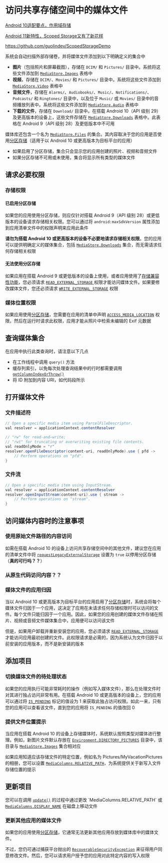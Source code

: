 # 访问共享存储空间中的媒体文件

[Android 10适配要点，作用域存储](https://blog.csdn.net/guolin_blog/article/details/105419420)

[Android 11新特性，Scoped Storage又有了新花样](https://guolin.blog.csdn.net/article/details/113954552)

https://github.com/guolindev/ScopedStorageDemo





系统会自动扫描外部存储卷，并将媒体文件添加到以下明确定义的集合中

- **图片**（包括照片和屏幕截图），存储在 `DCIM/` 和 `Pictures/` 目录中。系统将这些文件添加到 [`MediaStore.Images`](https://developer.android.com/reference/android/provider/MediaStore.Images?hl=zh-cn) 表格中
- **视频**，存储在 `DCIM/`、`Movies/` 和 `Pictures/` 目录中。系统将这些文件添加到 [`MediaStore.Video`](https://developer.android.com/reference/android/provider/MediaStore.Video?hl=zh-cn) 表格中
- **音频文件**，存储在 `Alarms/`、`Audiobooks/`、`Music/`、`Notifications/`、`Podcasts/` 和 `Ringtones/` 目录中，以及位于 `Music/` 或 `Movies/` 目录中的音频播放列表中。系统将这些文件添加到 [`MediaStore.Audio`](https://developer.android.com/reference/android/provider/MediaStore.Audio?hl=zh-cn) 表格中
- **下载的文件**，存储在 `Download/` 目录中。在搭载 Android 10（API 级别 29）及更高版本的设备上，这些文件存储在 [`MediaStore.Downloads`](https://developer.android.com/reference/android/provider/MediaStore.Downloads?hl=zh-cn) 表格中。此表格在 Android 9（API 级别 28）及更低版本中不可用

媒体库还包含一个名为 [`MediaStore.Files`](https://developer.android.com/reference/android/provider/MediaStore.Files?hl=zh-cn) 的集合。其内容取决于您的应用是否使用[分区存储](https://developer.android.com/training/data-storage?hl=zh-cn#scoped-storage)（适用于以 Android 10 或更高版本为目标平台的应用）

- 如果启用了分区存储，集合只会显示您的应用创建的照片、视频和音频文件
- 如果分区存储不可用或未使用，集合将显示所有类型的媒体文件

## 请求必要权限

### 存储权限

#### 已启用分区存储

如果您的应用使用分区存储，则应仅针对搭载 Android 9（API 级别 28）或更低版本的设备请求存储相关权限。您可以通过将 `android:maxSdkVersion` 属性添加到应用清单文件中的权限声明来应用此条件

**请勿为搭载 Android 10 或更高版本的设备不必要地请求存储相关权限**。您的应用可以提供明确定义的媒体集合，包括 [`MediaStore.Downloads`](https://developer.android.com/reference/android/provider/MediaStore.Downloads?hl=zh-cn) 集合，而无需请求任何存储相关权限

#### 无法使用分区存储

如果应用在搭载 Android 9 或更低版本的设备上使用，或者应用使用了[存储兼容性功能](https://developer.android.com/training/data-storage/compatibility?hl=zh-cn)，您必须请求 [`READ_EXTERNAL_STORAGE` ](https://developer.android.com/reference/android/Manifest.permission?hl=zh-cn#READ_EXTERNAL_STORAGE)权限才能访问媒体文件。如果要修改媒体文件，您还必须请求 [`WRITE_EXTERNAL_STORAGE`](https://developer.android.com/reference/android/Manifest.permission?hl=zh-cn#WRITE_EXTERNAL_STORAGE) 权限

### 媒体位置权限

如果应用使用[分区存储](https://developer.android.com/training/data-storage?hl=zh-cn#scoped)，您需要在应用的清单中声明 [`ACCESS_MEDIA_LOCATION`](https://developer.android.com/reference/android/Manifest.permission?hl=zh-cn#ACCESS_MEDIA_LOCATION) 权限，然后在运行时请求此权限，应用才能从照片中检索未编辑的 Exif 元数据

## 查询媒体集合

在应用中执行此类查询时，请注意以下几点

- 在工作线程中调用 `query()` 方法
- 缓存列索引，以免每次处理查询结果中的行时都需要调用 [`getColumnIndexOrThrow()`](https://developer.android.com/reference/android/database/Cursor?hl=zh-cn#getColumnIndexOrThrow(java.lang.String))
- 将 ID 附加到内容 URI，如代码段所示

## 打开媒体文件

### 文件描述符

```java
// Open a specific media item using ParcelFileDescriptor.
val resolver = applicationContext.contentResolver

// "rw" for read-and-write;
// "rwt" for truncating or overwriting existing file contents.
val readOnlyMode = "r"
resolver.openFileDescriptor(content-uri, readOnlyMode).use { pfd ->
    // Perform operations on "pfd".
}
```

### 文件流

```java
// Open a specific media item using InputStream.
val resolver = applicationContext.contentResolver
resolver.openInputStream(content-uri).use { stream ->
    // Perform operations on "stream".
}
```

## 访问媒体内容时的注意事项

### 使用原始文件路径的内容访问

如需在搭载 Android 10 的设备上访问共享存储空间中的其他文件，建议您在应用的清单文件中将 [`requestLegacyExternalStorage`](https://developer.android.com/reference/kotlin/android/R.attr?hl=zh-cn#requestLegacyExternalStorage:kotlin.Int) 设置为 `true` 以停用分区存储（**真的可行吗？？**）

### 从原生代码访问内容？？

### 媒体文件的应用归因

当以 Android 10 或更高版本为目标平台的应用启用了[分区存储](https://developer.android.com/training/data-storage?hl=zh-cn#scoped-storage)时，系统会将每个媒体文件归因于一个应用，这决定了应用在未请求任何存储权限时可以访问的文件。每个文件只能归因于一个应用。因此，如果您的应用创建的媒体文件存储在照片、视频或音频文件媒体集合中，应用便可以访问该文件

但是，如果用户卸载并重新安装您的应用，您必须请求 [`READ_EXTERNAL_STORAGE`](https://developer.android.com/reference/android/Manifest.permission?hl=zh-cn#READ_EXTERNAL_STORAGE) 才能访问应用最初创建的文件。此权限请求是必需的，因为系统认为文件归因于以前安装的应用版本，而不是新安装的版本

## 添加项目

### 切换媒体文件的待处理状态

如果您的应用执行可能非常耗时的操作（例如写入媒体文件），那么在处理文件时对其进行独占访问非常有用。在搭载 Android 10 或更高版本的设备上，您的应用可以通过将 [`IS_PENDING`](https://developer.android.com/reference/android/provider/MediaStore.MediaColumns?hl=zh-cn#IS_PENDING) 标记的值设为 1 来获取此独占访问权限。如此一来，只有您的应用可以查看该文件，直到您的应用将 `IS_PENDING` 的值改回 0

### 提供文件位置提示

当应用在搭载 Android 10 的设备上存储媒体时，系统默认按照类型对媒体进行整理。例如，新图片文件默认存放在 [`Environment.DIRECTORY_PICTURES`](https://developer.android.com/reference/android/os/Environment?hl=zh-cn#DIRECTORY_PICTURES) 目录中，该目录与 [`MediaStore.Images`](https://developer.android.com/reference/android/provider/MediaStore.Images?hl=zh-cn) 集合相对应

如果应用知道应该存储文件的特定位置，例如名为 Pictures/MyVacationPictures 的相册，您可以设置 [`MediaColumns.RELATIVE_PATH`](https://developer.android.com/reference/android/provider/MediaStore.MediaColumns?hl=zh-cn#RELATIVE_PATH)，为系统提供关于新写入文件存储位置的提示

## 更新项目

您可以在调用 [`update()`](https://developer.android.com/reference/android/content/ContentResolver?hl=zh-cn#update(android.net.Uri,%20android.content.ContentValues,%20java.lang.String,%20java.lang.String[])) 的过程中通过更改 `MediaColumns.RELATIVE_PATH` 或 [`MediaColumns.DISPLAY_NAME`](https://developer.android.com/reference/android/provider/MediaStore.MediaColumns?hl=zh-cn#DISPLAY_NAME) 在磁盘上移动文件

### 更新其他应用的媒体文件

如果您的应用使用[分区存储](https://developer.android.com/training/data-storage?hl=zh-cn#scoped-storage)，它通常无法更新其他应用存放到媒体库中的媒体文件。

不过，您仍可通过捕获平台抛出的 [`RecoverableSecurityException`](https://developer.android.com/reference/android/app/RecoverableSecurityException?hl=zh-cn) 来征得用户同意修改文件。然后，您可以请求用户授予您的应用对此特定内容的写入权限